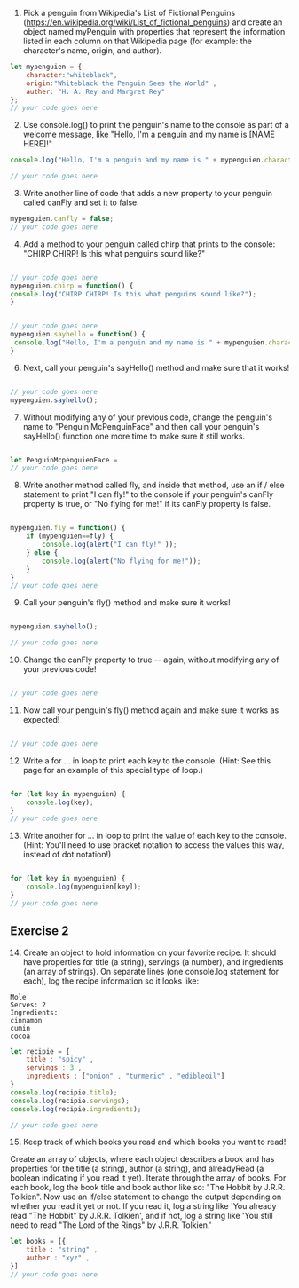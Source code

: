 1. Pick a penguin from Wikipedia's List of Fictional Penguins (https://en.wikipedia.org/wiki/List_of_fictional_penguins) and create an object named myPenguin with properties that represent the information listed in each column on that Wikipedia page (for example: the character's name, origin, and author).

```js
let mypenguien = {
    character:"whiteblack",
    origin:"Whiteblack the Penguin Sees the World" , 
    auther: "H. A. Rey and Margret Rey" 
};
// your code goes here
``` 


2. Use console.log() to print the penguin's name to the console as part of a welcome message, like "Hello, I'm a penguin and my name is [NAME HERE]!"

```js
console.log("Hello, I'm a penguin and my name is " + mypenguien.character);

// your code goes here
```
 

3. Write another line of code that adds a new property to your penguin called canFly and set it to false.

```js
mypenguien.canfly = false;
// your code goes here
```

4. Add a method to your penguin called chirp that prints to the console: "CHIRP CHIRP! Is this what penguins sound like?"

```js

// your code goes here
mypenguien.chirp = function() {
console.log("CHIRP CHIRP! Is this what penguins sound like?");
}

```

```js

// your code goes here
mypenguien.sayhello = function() {
 console.log("Hello, I'm a penguin and my name is " + mypenguien.character);
}

```

6. Next, call your penguin's sayHello() method and make sure that it works!

```js

// your code goes here
mypenguien.sayhello();
```

7. Without modifying any of your previous code, change the penguin's name to "Penguin McPenguinFace" and then call your penguin's sayHello() function one more time to make sure it still works.

```js

let PenguinMcpenguienFace = 
// your code goes here

```

8. Write another method called fly, and inside that method, use an if / else statement to print "I can fly!" to the console if your penguin's canFly property is true, or "No flying for me!" if its canFly property is false.

```js

mypenguien.fly = function() {
    if (mypenguien==fly) {
        console.log(alert("I can fly!" ));
    } else {
        console.log(alert("No flying for me!"));
    }
}
// your code goes here
```

9. Call your penguin's fly() method and make sure it works!

```js

mypenguien.sayhello();

// your code goes here
```

10. Change the canFly property to true -- again, without modifying any of your previous code!

```js

// your code goes here
```

11. Now call your penguin's fly() method again and make sure it works as expected!

```js

// your code goes here
```

12. Write a for ... in loop to print each key to the console. (Hint: See this page for an example of this special type of loop.)

```js

for (let key in mypenguien) {
    console.log(key);
}
// your code goes here
```

13. Write another for ... in loop to print the value of each key to the console. (Hint: You'll need to use bracket notation to access the values this way, instead of dot notation!)

```js

for (let key in mypenguien) {
    console.log(mypenguien[key]);
}
// your code goes here
```

## Exercise 2
 14. Create an object to hold information on your favorite recipe. It should have properties for title (a string), servings (a number), and ingredients (an array of strings).
 On separate lines (one console.log statement for each), log the recipe information so it looks like:
 ```
 Mole
 Serves: 2
 Ingredients:
 cinnamon
 cumin
 cocoa
```

```js
let recipie = {
    title : "spicy" ,
    servings : 3 ,
    ingredients : ["onion" , "turmeric" , "edibleoil"]
}
console.log(recipie.title);
console.log(recipie.servings);
console.log(recipie.ingredients);

// your code goes here
```

 15. Keep track of which books you read and which books you want to read!

 Create an array of objects, where each object describes a book and has properties for the title (a string), author (a string), and alreadyRead (a boolean indicating if you read it yet).
 Iterate through the array of books. For each book, log the book title and book author like so: "The Hobbit by J.R.R. Tolkien".
 Now use an if/else statement to change the output depending on whether you read it yet or not. If you read it, log a string like 'You already read "The Hobbit" by J.R.R. Tolkien', and if not, log a string like 'You still need to read "The Lord of the Rings" by J.R.R. Tolkien.'

 ```js
 let books = [{
     title : "string" ,
     auther : "xyz" , 
 }]
// your code goes here
```
